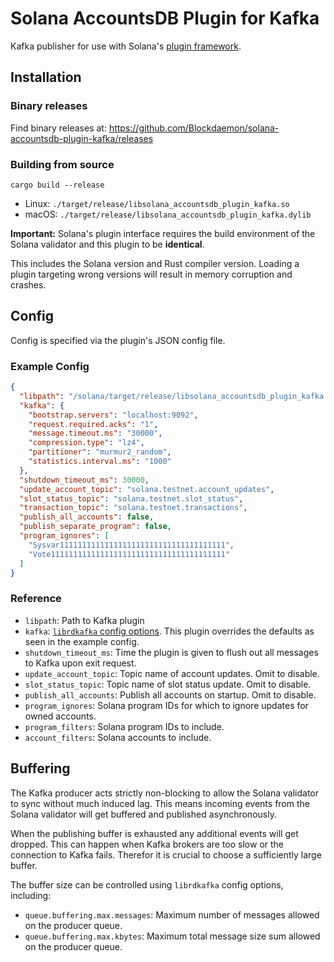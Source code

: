 # Solana AccountsDB Plugin for Kafka

Kafka publisher for use with Solana's [plugin framework](https://docs.solana.com/developing/plugins/geyser-plugins).

## Installation

### Binary releases

Find binary releases at: https://github.com/Blockdaemon/solana-accountsdb-plugin-kafka/releases

### Building from source

```shell
cargo build --release
```

- Linux: `./target/release/libsolana_accountsdb_plugin_kafka.so`
- macOS: `./target/release/libsolana_accountsdb_plugin_kafka.dylib`

**Important:** Solana's plugin interface requires the build environment of the Solana validator and this plugin to be **identical**.

This includes the Solana version and Rust compiler version.
Loading a plugin targeting wrong versions will result in memory corruption and crashes.

## Config

Config is specified via the plugin's JSON config file.

### Example Config

```json
{
  "libpath": "/solana/target/release/libsolana_accountsdb_plugin_kafka.so",
  "kafka": {
    "bootstrap.servers": "localhost:9092",
    "request.required.acks": "1",
    "message.timeout.ms": "30000",
    "compression.type": "lz4",
    "partitioner": "murmur2_random",
    "statistics.interval.ms": "1000"
  },
  "shutdown_timeout_ms": 30000,
  "update_account_topic": "solana.testnet.account_updates",
  "slot_status_topic": "solana.testnet.slot_status",
  "transaction_topic": "solana.testnet.transactions",
  "publish_all_accounts": false,
  "publish_separate_program": false,
  "program_ignores": [
    "Sysvar1111111111111111111111111111111111111",
    "Vote111111111111111111111111111111111111111"
  ]
}
```

### Reference

- `libpath`: Path to Kafka plugin
- `kafka`: [`librdkafka` config options](https://github.com/edenhill/librdkafka/blob/master/CONFIGURATION.md).
  This plugin overrides the defaults as seen in the example config.
- `shutdown_timeout_ms`: Time the plugin is given to flush out all messages to Kafka upon exit request.
- `update_account_topic`: Topic name of account updates. Omit to disable.
- `slot_status_topic`: Topic name of slot status update. Omit to disable.
- `publish_all_accounts`: Publish all accounts on startup. Omit to disable.
- `program_ignores`: Solana program IDs for which to ignore updates for owned accounts.
- `program_filters`: Solana program IDs to include.
- `account_filters`: Solana accounts to include.

## Buffering

The Kafka producer acts strictly non-blocking to allow the Solana validator to sync without much induced lag.
This means incoming events from the Solana validator will get buffered and published asynchronously.

When the publishing buffer is exhausted any additional events will get dropped.
This can happen when Kafka brokers are too slow or the connection to Kafka fails.
Therefor it is crucial to choose a sufficiently large buffer.

The buffer size can be controlled using `librdkafka` config options, including:
- `queue.buffering.max.messages`: Maximum number of messages allowed on the producer queue.
- `queue.buffering.max.kbytes`: Maximum total message size sum allowed on the producer queue.

